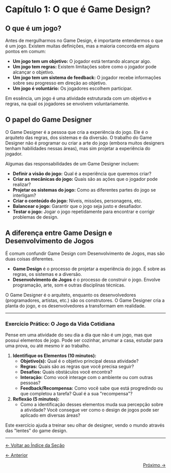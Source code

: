 # Capítulo 1: O que é Game Design?

## O que é um jogo?

Antes de mergulharmos no Game Design, é importante entendermos o que é um jogo. Existem muitas definições, mas a maioria concorda em alguns pontos em comum:

*   **Um jogo tem um objetivo:** O jogador está tentando alcançar algo.
*   **Um jogo tem regras:** Existem limitações sobre como o jogador pode alcançar o objetivo.
*   **Um jogo tem um sistema de feedback:** O jogador recebe informações sobre seu progresso em direção ao objetivo.
*   **Um jogo é voluntário:** Os jogadores escolhem participar.

Em essência, um jogo é uma atividade estruturada com um objetivo e regras, na qual os jogadores se envolvem voluntariamente.

## O papel do Game Designer

O Game Designer é a pessoa que cria a experiência do jogo. Ele é o arquiteto das regras, dos sistemas e da diversão. O trabalho do Game Designer não é programar ou criar a arte do jogo (embora muitos designers tenham habilidades nessas áreas), mas sim projetar a experiência do jogador.

Algumas das responsabilidades de um Game Designer incluem:

*   **Definir a visão do jogo:** Qual é a experiência que queremos criar?
*   **Criar as mecânicas do jogo:** Quais são as ações que o jogador pode realizar?
*   **Projetar os sistemas do jogo:** Como as diferentes partes do jogo se interligam?
*   **Criar o conteúdo do jogo:** Níveis, missões, personagens, etc.
*   **Balancear o jogo:** Garantir que o jogo seja justo e desafiador.
*   **Testar o jogo:** Jogar o jogo repetidamente para encontrar e corrigir problemas de design.

## A diferença entre Game Design e Desenvolvimento de Jogos

É comum confundir Game Design com Desenvolvimento de Jogos, mas são duas coisas diferentes.

*   **Game Design** é o processo de projetar a experiência do jogo. É sobre as regras, os sistemas e a diversão.
*   **Desenvolvimento de Jogos** é o processo de construir o jogo. Envolve programação, arte, som e outras disciplinas técnicas.

O Game Designer é o arquiteto, enquanto os desenvolvedores (programadores, artistas, etc.) são os construtores. O Game Designer cria a planta do jogo, e os desenvolvedores a transformam em realidade.

---

### Exercício Prático: O Jogo da Vida Cotidiana

Pense em uma atividade do seu dia a dia que não é um jogo, mas que possui elementos de jogo. Pode ser cozinhar, arrumar a casa, estudar para uma prova, ou até mesmo ir ao trabalho.

1.  **Identifique os Elementos (10 minutos):**
    *   **Objetivo(s):** Qual é o objetivo principal dessa atividade?
    *   **Regras:** Quais são as regras que você precisa seguir?
    *   **Desafios:** Quais obstáculos você encontra?
    *   **Interação:** Como você interage com o ambiente ou com outras pessoas?
    *   **Feedback/Recompensa:** Como você sabe que está progredindo ou que completou a tarefa? Qual é a sua "recompensa"?
2.  **Reflexão (5 minutos):**
    *   Como a identificação desses elementos muda sua percepção sobre a atividade? Você consegue ver como o design de jogos pode ser aplicado em diversas áreas?

Este exercício ajuda a treinar seu olhar de designer, vendo o mundo através das "lentes" do game design.

---
<p align="left">
   <a href="../../README.md"><- Voltar ao Índice da Seção</a>
</p>
<p align="left">
   <a href="0.Introducao.md"><- Anterior</a>
</p>
<p align="right">
   <a href="2.Os_Pilares_do_Game_Design.md">Próximo -></a>
</p>